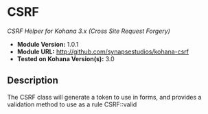# CSRF

*CSRF Helper for Kohana 3.x (Cross Site Request Forgery)*

- **Module Version:** 1.0.1
- **Module URL:** <http://github.com/synapsestudios/kohana-csrf>
- **Tested on Kohana Version(s):** 3.0

## Description
The CSRF class will generate a token to use in forms, and provides a validation 
method to use as a rule CSRF::valid
